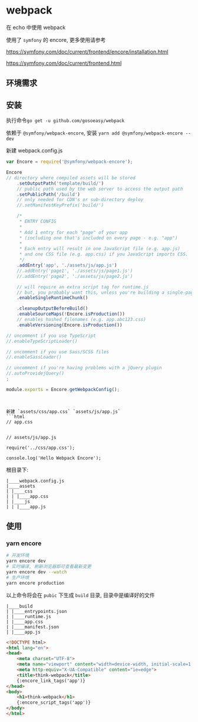 # webpack
在 echo 中使用 webpack

使用了 `symfony` 的 encore, 更多使用请参考

https://symfony.com/doc/current/frontend/encore/installation.html

https://symfony.com/doc/current/frontend.html

## 环境需求
## 安装

执行命令`go get -u github.com/gosoeasy/webpack`

依赖于 `@symfony/webpack-encore`, 安装 `yarn add @symfony/webpack-encore --dev`

新建 webpack.config.js
```js
var Encore = require('@symfony/webpack-encore');

Encore
// directory where compiled assets will be stored
    .setOutputPath('template/build/')
    // public path used by the web server to access the output path
    .setPublicPath('/build')
    // only needed for CDN's or sub-directory deploy
    //.setManifestKeyPrefix('build/')

    /*
     * ENTRY CONFIG
     *
     * Add 1 entry for each "page" of your app
     * (including one that's included on every page - e.g. "app")
     *
     * Each entry will result in one JavaScript file (e.g. app.js)
     * and one CSS file (e.g. app.css) if you JavaScript imports CSS.
     */
    .addEntry('app', './assets/js/app.js')
    //.addEntry('page1', './assets/js/page1.js')
    //.addEntry('page2', './assets/js/page2.js')

    // will require an extra script tag for runtime.js
    // but, you probably want this, unless you're building a single-page app
    .enableSingleRuntimeChunk()

    .cleanupOutputBeforeBuild()
    .enableSourceMaps(!Encore.isProduction())
    // enables hashed filenames (e.g. app.abc123.css)
    .enableVersioning(Encore.isProduction())

// uncomment if you use TypeScript
//.enableTypeScriptLoader()

// uncomment if you use Sass/SCSS files
//.enableSassLoader()

// uncomment if you're having problems with a jQuery plugin
//.autoProvidejQuery()
;

module.exports = Encore.getWebpackConfig();
```

```


新建 `assets/css/app.css` `assets/js/app.js`
```html
// app.css


// assets/js/app.js

require('../css/app.css');

console.log('Hello Webpack Encore');
```


根目录下:
```
|____webpack.config.js
|____assets
| |____css
| | |____app.css
| |____js
| | |____app.js
```

## 使用

### yarn encore

```bash
# 开发环境
yarn encore dev
# 实时编译, 刷新浏览器即可查看最新变更
yarn encore dev --watch
# 生产环境
yarn encore production
```

以上命令将会在 `pubic` 下生成 `build` 目录, 目录中是编译好的文件

```
|____build
| |____entrypoints.json
| |____runtime.js
| |____app.css
| |____manifest.json
| |____app.js
```

```html
<!DOCTYPE html>
<html lang="en">
<head>
    <meta charset="UTF-8">
    <meta name="viewport" content="width=device-width, initial-scale=1.0">
    <meta http-equiv="X-UA-Compatible" content="ie=edge">
    <title>think-webpack</title>
    {:encore_link_tags('app')}
</head>
<body>
    <h1>think-webpack</h1>
    {:encore_script_tags('app')}
</body>
</html>
```